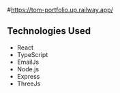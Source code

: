 


#https://tom-portfolio.up.railway.app/

## Technologies Used

- React
- TypeScript
- EmailJs
- Node.js
- Express
- ThreeJs
